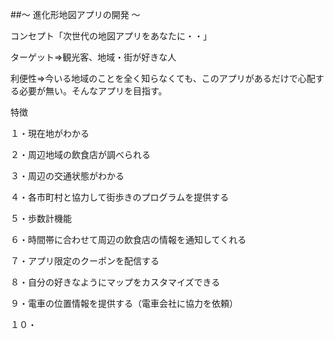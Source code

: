 ##～ 進化形地図アプリの開発 ～

コンセプト「次世代の地図アプリをあなたに・・」

ターゲット⇒観光客、地域・街が好きな人

利便性⇒今いる地域のことを全く知らなくても、このアプリがあるだけで心配する必要が無い。そんなアプリを目指す。

特徴

１・現在地がわかる

２・周辺地域の飲食店が調べられる

３・周辺の交通状態がわかる

４・各市町村と協力して街歩きのプログラムを提供する

５・歩数計機能

６・時間帯に合わせて周辺の飲食店の情報を通知してくれる

７・アプリ限定のクーポンを配信する

８・自分の好きなようにマップをカスタマイズできる

９・電車の位置情報を提供する（電車会社に協力を依頼）

１０・

